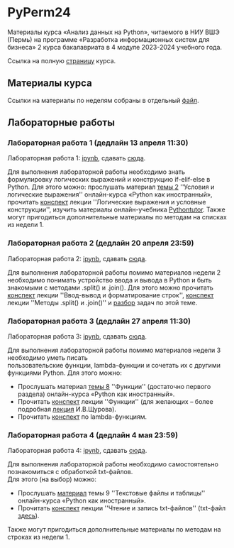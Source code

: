 # PyPerm24

Материалы курса «Анализ данных на Python», читаемого в НИУ ВШЭ (Пермь) на программе «Разработка информационных систем для бизнеса»
2 курса бакалавриата в 4 модуле 2023-2024 учебного года.

Ссылка на полную [страницу](http://math-info.hse.ru/s23/f) курса.

## Материалы курса

Ссылки на материалы по неделям собраны в отдельный [файл](https://github.com/allatambov/PyPerm24/blob/main/CONTENTS.md).

## Лабораторные работы

### Лабораторная работа 1 (дедлайн 13 апреля 11:30)

Лабораторная работа 1: [ipynb](https://github.com/allatambov/PyPerm24/blob/main/pyperm-lab01.ipynb), сдавать [сюда](https://www.dropbox.com/request/NXT1AXihnTOYLm3Cx0EV).

Для выполнения лабораторной работы необходимо знать формулировку логических выражений
и конструкцию if-elif-else в Python. Для этого можно: прослушать материал [темы 2](https://edu.hse.ru/course/view.php?id=133389&section=2) ''Условия и логические выражения'' онлайн-курса «Python как иностранный», прочитать [конспект](https://nbviewer.org/github/allatambov/PyPolit2023/blob/main/testing-conditions.ipynb) лекции ''Логические выражения и условные конструкции'', изучить материалы онлайн-учебника [Pythontutor](https://pythontutor.ru/lessons/ifelse/).
Также могут пригодиться дополнительные материалы по методам на списках из недели 1. 

### Лабораторная работа 2 (дедлайн 20 апреля 23:59)

Лабораторная работа 2: [ipynb](https://github.com/allatambov/PyPerm24/blob/main/pyperm-lab02.ipynb), сдавать [сюда](https://www.dropbox.com/request/VJTXjM1sQvWQDihEV6Ww).

Для выполнения лабораторной работы помимо материалов недели 2 необходимо понимать
устройство ввода и вывода в Python и быть знакомыми с методами .split() и .join(). Для этого можно 
прочитать [конспект](https://github.com/allatambov/ICEF24/blob/main/02-input-output-format.ipynb) лекции ''Ввод-вывод и форматирование строк'', [конспект](https://github.com/allatambov/PyAll23/blob/main/06-split-join.ipynb) лекции ''Методы .split() и .join()'' и [разбор](https://github.com/allatambov/PyPerm24/blob/main/input-output-fragments.ipynb) задач по этой теме.

### Лабораторная работа 3 (дедлайн 27 апреля 11:30)

Лабораторная работа 3: [ipynb](https://github.com/allatambov/PyPerm24/blob/main/pyperm-lab03.ipynb), сдавать [сюда](https://www.dropbox.com/request/lMj5sX1geWbkgwC5CPcQ).

Для выполнения лабораторной работы помимо материалов недели 3 необходимо уметь писать<br>
пользовательские функции, lambda-функции и сочетать их с другими функциями Python. Для этого можно:

* Прослушать материал [темы 8](https://edu.hse.ru/course/view.php?id=133389&section=8) ''Функции'' (достаточно первого раздела) онлайн-курса «Python как иностранный».
* Прочитать [конспект](https://github.com/allatambov/PyPerm23/blob/main/functions-short.ipynb) лекции ''Функции'' (для желающих – более подробная [лекция](https://nbviewer.org/github/ischurov/pythonhse/blob/master/Lecture%204.ipynb) И.В.Щурова).
* Прочитать [конспект](https://github.com/allatambov/ICEF24/blob/main/lambda-functions.ipynb) по lambda-функциям.

### Лабораторная работа 4 (дедлайн 4 мая 23:59)

Лабораторная работа 4: [ipynb](https://github.com/allatambov/PyPerm24/blob/main/pyperm-lab04.ipynb), сдавать [сюда](https://www.dropbox.com/request/AxhFQhobBh6ARlZ3HUpP).

Для выполнения лабораторной работы необходимо самостоятельно познакомиться с обработкой txt-файлов.<br>
Для этого (на выбор) можно:

* Прослушать [материал](https://edu.hse.ru/course/view.php?id=133389&section=9) темы 9 ''Текстовые файлы и таблицы'' онлайн-курса «Python как иностранный».
* Прочитать [конспект](https://github.com/allatambov/PyPolit2023/blob/main/txt-files.ipynb) лекции ''Чтение и запись txt-файлов'' (txt-файл [здесь](https://github.com/allatambov/PyPolit2023/blob/main/intro.txt)).

Также могут пригодиться дополнительные материалы по методам на строках из недели 1.





